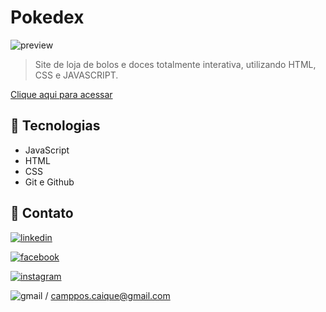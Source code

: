 # Pokedex

![preview](./images/)

>Site de loja de bolos e doces totalmente interativa, utilizando HTML, CSS e JAVASCRIPT.

[Clique aqui para acessar](https://camposcaique.github.io/pokedex_project)

## 🔨 Tecnologias

- JavaScript
- HTML
- CSS
- Git e Github

## 💓 Contato

[![linkedin](https://img.shields.io/badge/linkedin-0A66C2?style=for-the-badge&logo=linkedin&logoColor=white)](https://www.linkedin.com/in/caique-campos-128033180/)

[![facebook](https://img.shields.io/badge/Facebook-1877F2?style=for-the-badge&logo=facebook&logoColor=white)](https://www.facebook.com/camposcaique/)

[![instagram](https://img.shields.io/badge/Instagram-E4405F?style=for-the-badge&logo=instagram&logoColor=white
)](https://www.instagram.com/camposcaique/)

![gmail](https://img.shields.io/badge/Gmail-D14836?style=for-the-badge&logo=gmail&logoColor=white
) /  camppos.caique@gmail.com